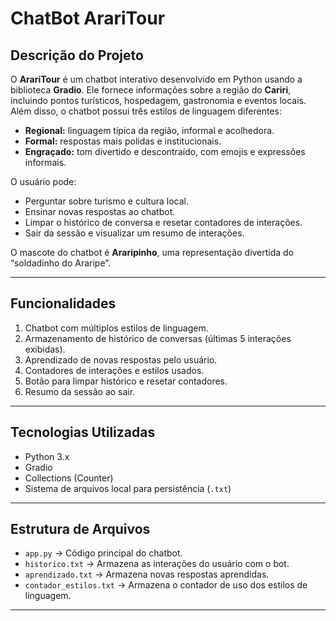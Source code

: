 # ChatBot ArariTour

## Descrição do Projeto

O **ArariTour** é um chatbot interativo desenvolvido em Python usando a biblioteca **Gradio**. Ele fornece informações sobre a região do **Cariri**, incluindo pontos turísticos, hospedagem, gastronomia e eventos locais. Além disso, o chatbot possui três estilos de linguagem diferentes:

- **Regional:** linguagem típica da região, informal e acolhedora.
- **Formal:** respostas mais polidas e institucionais.
- **Engraçado:** tom divertido e descontraído, com emojis e expressões informais.

O usuário pode:

- Perguntar sobre turismo e cultura local.
- Ensinar novas respostas ao chatbot.
- Limpar o histórico de conversa e resetar contadores de interações.
- Sair da sessão e visualizar um resumo de interações.

O mascote do chatbot é **Araripinho**, uma representação divertida do “soldadinho do Araripe”.

---

## Funcionalidades

1. Chatbot com múltiplos estilos de linguagem.
2. Armazenamento de histórico de conversas (últimas 5 interações exibidas).
3. Aprendizado de novas respostas pelo usuário.
4. Contadores de interações e estilos usados.
5. Botão para limpar histórico e resetar contadores.
6. Resumo da sessão ao sair.

---

## Tecnologias Utilizadas

- Python 3.x
- Gradio
- Collections (Counter)
- Sistema de arquivos local para persistência (`.txt`)

---

## Estrutura de Arquivos

- `app.py` → Código principal do chatbot.
- `historico.txt` → Armazena as interações do usuário com o bot.
- `aprendizado.txt` → Armazena novas respostas aprendidas.
- `contador_estilos.txt` → Armazena o contador de uso dos estilos de linguagem.

---